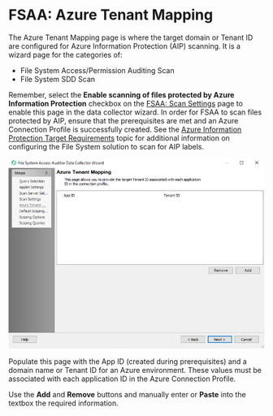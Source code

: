 # FSAA: Azure Tenant Mapping

The Azure Tenant Mapping page is where the target domain or Tenant ID are configured for Azure Information Protection (AIP) scanning. It is a wizard page for the categories of:

- File System Access/Permission Auditing Scan
- File System SDD Scan

Remember, select the __Enable scanning of files protected by Azure Information Protection__ checkbox on the [FSAA: Scan Settings](/docs/product_docs/accessanalyzer/accessanalyzer/enterpriseauditor/admin/datacollector/fsaa/scansettings.md) page to enable this page in the data collector wizard. In order for FSAA to scan files protected by AIP, ensure that the prerequisites are met and an Azure Connection Profile is successfully created. See the [Azure Information Protection Target Requirements](/docs/product_docs/accessanalyzer/accessanalyzer/enterpriseauditor/requirements/target/config/azureinformationprotection.md) topic for additional information on configuring the File System solution to scan for AIP labels.

![FSAA Data Collector Wizard Azure Tenant Mapping page](/static/img/product_docs/accessanalyzer/accessanalyzer/enterpriseauditor/admin/datacollector/fsaa/azuretenantmapping.png)

Populate this page with the App ID (created during prerequisites) and a domain name or Tenant ID for an Azure environment. These values must be associated with each application ID in the Azure Connection Profile.

Use the __Add__ and __Remove__ buttons and manually enter or __Paste__ into the textbox the required information.
